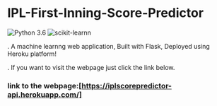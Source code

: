 # IPL-First-Inning-Score-Predictor
![Python 3.6](https://img.shields.io/badge/Python-3.6-brightgreen.svg) 
![scikit-learnn](https://img.shields.io/badge/Library-Scikit_Learn-orange.svg)

. A machine learnng web application, Built with Flask, Deployed using Heroku platform!

. If you want to visit the webpage just click the link below.

### link to the webpage:[https://iplscorepredictor-api.herokuapp.com/]



